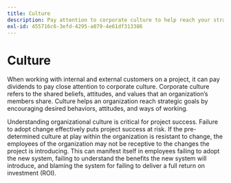 ```yaml
---
title: Culture
description: Pay attention to corporate culture to help reach your strategic goals.
exl-id: 455716c6-3efd-4295-a079-4e61df313386
---
```

# Culture

When working with internal and external customers on a project, it can pay dividends to pay close attention to corporate culture. Corporate culture refers to the shared beliefs, attitudes, and values that an organization’s members share. Culture helps an organization reach strategic goals by encouraging desired behaviors, attitudes, and ways of working.

Understanding organizational culture is critical for project success. Failure to adopt change effectively puts project success at risk. If the pre-determined culture at play within the organization is resistant to change, the employees of the organization may not be receptive to the changes the project is introducing. This can manifest itself in employees failing to adopt the new system, failing to understand the benefits the new system will introduce, and blaming the system for failing to deliver a full return on investment (ROI).
